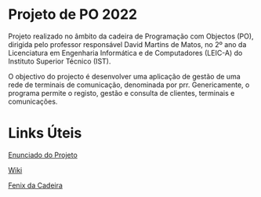# Projeto de PO 2022

Projeto realizado no âmbito da cadeira de Programação com Objectos (PO),
dirigida pelo professor responsável David Martins de Matos, no 2º ano da
Licenciatura em Engenharia Informática e de Computadores (LEIC-A) do
Instituto Superior Técnico (IST).

O objectivo do projecto é desenvolver uma aplicação de gestão de uma rede de terminais de comunicação, denominada por prr. Genericamente, o programa permite o registo, gestão e consulta de clientes, terminais e comunicações.


# Links Úteis

[Enunciado do Projeto](https://web.tecnico.ulisboa.pt/~david.matos/w/pt/index.php?title=Programa%C3%A7%C3%A3o_com_Objectos/Projecto_de_Programa%C3%A7%C3%A3o_com_Objectos/Enunciado_do_Projecto_de_2022-2023&oldid=15480)

[Wiki](https://web.tecnico.ulisboa.pt/~david.matos/w/pt/index.php?title=Programa%C3%A7%C3%A3o_com_Objectos&oldid=15385)

[Fenix da Cadeira](https://fenix.tecnico.ulisboa.pt/disciplinas/PO/2022-2023/1-semestre/pagina-inicial)